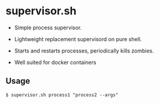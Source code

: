 # supervisor.sh

- Simple process supervisor.

- Lightweight replacement supervisord on pure shell.

- Starts and restarts processes, periodically kills zombies.

- Well suited for docker containers

## Usage

```
$ supervisor.sh process1 "process2 --args"
```
